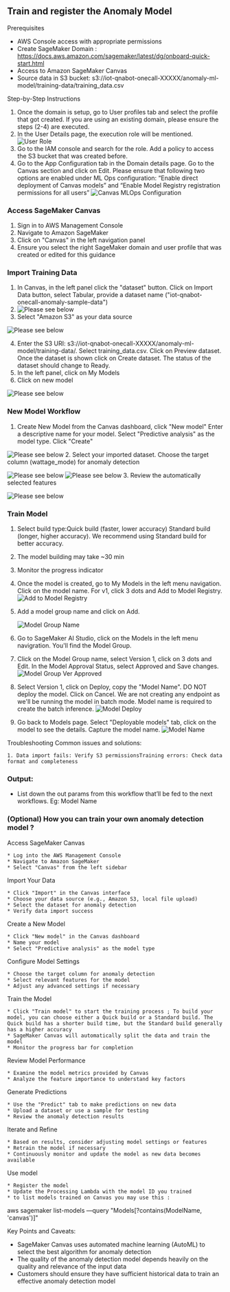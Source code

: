 ## Train and register the Anomaly Model

Prerequisites

- AWS Console access with appropriate permissions
- Create SageMaker Domain : https://docs.aws.amazon.com/sagemaker/latest/dg/onboard-quick-start.html
- Access to Amazon SageMaker Canvas
- Source data in S3 bucket: s3://iot-qnabot-onecall-XXXXX/anomaly-ml-model/training-data/training_data.csv

Step-by-Step Instructions

1. Once the domain is setup, go to User profiles tab and select the profile that got created. If you are using an existing domain, please ensure the steps (2-4) are executed.
2. In the User Details page, the execution role will be mentioned.
   ![User Role](/assets/images/SM_UserProfileRole.png)
3. Go to the IAM console and search for the role. Add a policy to access the S3 bucket that was created before.
4. Go to the App Configuration tab in the Domain details page. Go to the Canvas section and click on Edit. Please ensure that following two options are enabled under ML Ops configuration: “Enable direct deployment of Canvas models” and “Enable Model Registry registration permissions for all users”
   ![Canvas MLOps Configuration](/assets/images/Canvas_MLOpsConfiguration.png)

### Access SageMaker Canvas

1. Sign in to AWS Management Console
2. Navigate to Amazon SageMaker
3. Click on "Canvas" in the left navigation panel
4. Ensure you select the right SageMaker domain and user profile that was created or edited for this guidance

### Import Training Data

1. In Canvas, in the left panel click the "dataset" button. Click on Import Data button, select Tabular, provide a dataset name ("iot-qnabot-onecall-anomaly-sample-data")
2. ![Please see below](../assets/images/anomaly1.png)
3. Select "Amazon S3" as your data source

![Please see below](../assets/images/anomaly2.png)

4. Enter the S3 URI: s3://iot-qnabot-onecall-XXXXX/anomaly-ml-model/training-data/. Select training_data.csv. Click on Preview dataset. Once the dataset is shown click on Create dataset. The status of the dataset should change to Ready.
5. In the left panel, click on My Models
6. Click on new model

![Please see below](../assets/images/anomaly3.png)

### New Model Workflow

1. Create New Model from the Canvas dashboard, click "New model" Enter a descriptive name for your model. Select "Predictive analysis" as the model type. Click "Create"

![Please see below](../assets/images/anomaly4.png) 2. Select your imported dataset. Choose the target column (wattage_mode) for anomaly detection

![Please see below](../assets/images/anomaly5.png)
![Please see below](../assets/images/anomaly6.png) 3. Review the automatically selected features

![Please see below](../assets/images/anomaly7.png)

### Train Model

1. Select build type:Quick build (faster, lower accuracy) Standard build (longer, higher accuracy). We recommend using Standard build for better accuracy.
2. The model building may take ~30 min
3. Monitor the progress indicator
4. Once the model is created, go to My Models in the left menu navigation. Click on the model name. For v1, click 3 dots and Add to Model Registry.
   ![Add to Model Registry](../assets/images/MyAnomalyDetectionModel_AddtoRegistry.png)
5. Add a model group name and click on Add.

   ![Model Group Name](../assets/images/MyAnomalyDetectionModel_ModelGroup.png)

6. Go to SageMaker AI Studio, click on the Models in the left menu navigration. You'll find the Model Group.
7. Click on the Model Group name, select Version 1, click on 3 dots and Edit. In the Model Approval Status, select Approved and Save changes.
   ![Model Group Ver Approved](../assets/images/ModelGroupVer_Approved.png)
8. Select Version 1, click on Deploy, copy the "Model Name". DO NOT deploy the model. Click on Cancel. We are not creating any endpoint as we'll be running the model in batch mode. Model name is required to create the batch inference.
   ![Model Deploy](../assets/images/MyAnomalyDetectionModel_Deploy.png)

9. Go back to Models page. Select "Deployable models" tab, click on the model to see the details. Capture the model name.
   ![Model Name](../assets/images/ModelName.png)

Troubleshooting Common issues and solutions:

    1. Data import fails: Verify S3 permissionsTraining errors: Check data format and completeness

### Output:

- List down the out params from this workflow that’ll be fed to the next workflows. Eg: Model Name

### (Optional) How you can train your own anomaly detection model ?

Access SageMaker Canvas

    * Log into the AWS Management Console
    * Navigate to Amazon SageMaker
    * Select "Canvas" from the left sidebar

Import Your Data

    * Click "Import" in the Canvas interface
    * Choose your data source (e.g., Amazon S3, local file upload)
    * Select the dataset for anomaly detection
    * Verify data import success

Create a New Model

    * Click "New model" in the Canvas dashboard
    * Name your model
    * Select "Predictive analysis" as the model type

Configure Model Settings

    * Choose the target column for anomaly detection
    * Select relevant features for the model
    * Adjust any advanced settings if necessary

Train the Model

    * Click "Train model" to start the training process ; To build your model, you can choose either a Quick build or a Standard build. The Quick build has a shorter build time, but the Standard build generally has a higher accuracy
    * SageMaker Canvas will automatically split the data and train the model
    * Monitor the progress bar for completion

Review Model Performance

    * Examine the model metrics provided by Canvas
    * Analyze the feature importance to understand key factors

Generate Predictions

    * Use the "Predict" tab to make predictions on new data
    * Upload a dataset or use a sample for testing
    * Review the anomaly detection results

Iterate and Refine

    * Based on results, consider adjusting model settings or features
    * Retrain the model if necessary
    * Continuously monitor and update the model as new data becomes available

Use model

    * Register the model
    * Update the Processing Lambda with the model ID you trained
    * to list models trained on Canvas you may use this :

aws sagemaker list-models —query "Models[?contains(ModelName, 'canvas')]"

Key Points and Caveats:

- SageMaker Canvas uses automated machine learning (AutoML) to select the best algorithm for anomaly detection
- The quality of the anomaly detection model depends heavily on the quality and relevance of the input data
- Customers should ensure they have sufficient historical data to train an effective anomaly detection model
